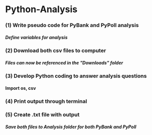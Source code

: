 # Python-Analysis

### (1) Write pseudo code for PyBank and PyPoll analysis
##### Define variables for analysis

### (2) Download both csv files to computer
##### Files can now be referenced in the "Downloads" folder

### (3) Develop Python coding to answer analysis questions
#### Import os, csv

### (4) Print output through terminal

### (5) Create .txt file with output 
##### Save both files to Analysis folder for both PyBank and PyPoll

